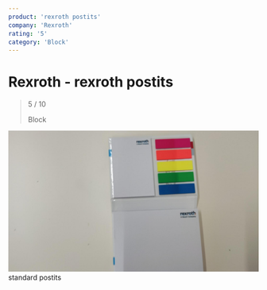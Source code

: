 ```yaml
---
product: 'rexroth postits'
company: 'Rexroth'
rating: '5'
category: 'Block'
---
```


# Rexroth - rexroth postits
>
> 5 / 10
>
> Block

![rexroth postits](assets\rexroth-rexroth-postits-4cf6ef19-c859-4a74-8f5d-42042b542a1f.jpg)
standard postits

